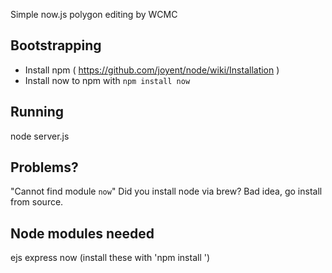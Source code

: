 Simple now.js polygon editing by WCMC

## Bootstrapping
- Install npm ( https://github.com/joyent/node/wiki/Installation )
- Install now to npm with `npm install now`

## Running
node server.js

## Problems?
"Cannot find module `now`"
Did you install node via brew? Bad idea, go install from source.

## Node modules needed
ejs
express
now 
(install these with 'npm install <package-name>')
